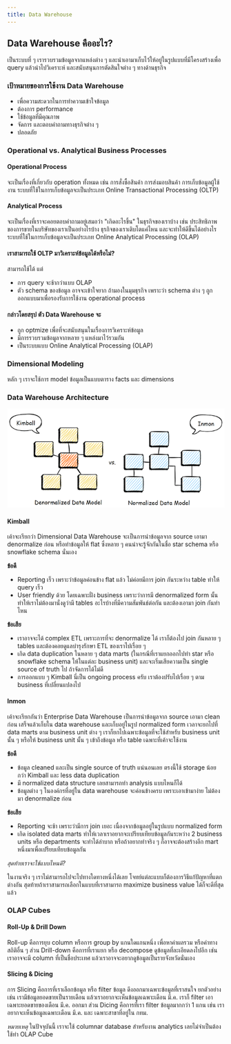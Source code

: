 ```yaml
---
title: Data Warehouse
---
```


## Data Warehouse คืออะไร?

เป็นระบบที่ ๆ เรารวบรวมข้อมูลจากแหล่งต่าง ๆ และนำเอามาเก็บไว้ให้อยู่ในรูปแบบที่มีโครงสร้างเพื่อ query แล้วนำไปวิเคราะห์ และสนับสนุนการตัดสินใจต่าง ๆ ทางด้านธุรกิจ

### เป้าหมายของการใช้งาน Data Warehouse

- เพื่อความสะดวกในการทำความเข้าใจข้อมูล
- ต้องการ performance
- ใช้ข้อมูลที่มีคุณภาพ
- จัดการ และตอบคำถามทางธุรกิจต่าง ๆ
- ปลอดภัย

### Operational vs. Analytical Business Processes

#### Operational Process

จะเป็นเรื่องที่เกี่ยวกับ operation ทั้งหมด เช่น การสั่งซื้อสินค้า การส่งมอบสินค้า การเก็บข้อมูลผู้ใช้งาน ระบบที่ใช้ในการเก็บข้อมูลจะเป็นประเภท Online Transactional Processing (OLTP)

#### Analytical Process

จะเป็นเรื่องที่เราจะคอยตอบคำถามอยู่เสมอว่า "เกิดอะไรขึ้น" ในธุรกิจของเราบ้าง เช่น ประสิทธิภาพของการขายในบริษัทของเราเป็นอย่างไรบ้าง ธุรกิจของเราเติบโตแค่ไหน และจะทำให้ดีขึ้นได้อย่างไร ระบบที่ใช้ในการเก็บข้อมูลจะเป็นประเภท Online Analytical Processing (OLAP)

#### เราสามารถใช้ OLTP มาวิเคราะห์ข้อมูลได้หรือไม่?

สามารถใช้ได้ แต่

- การ query จะช้ากว่าแบบ OLAP
- ตัว schema ของข้อมูล อาจจะเข้าใจยาก ถ้ามองในมุมธุรกิจ เพราะว่า schema ต่าง ๆ ถูกออกแบบมาเพื่อรองรับการใช้งาน operational process 

#### กล่าวโดยสรุป ตัว Data Warehouse จะ

- ถูก optmize เพื่อที่จะสนับสนุนในเรื่องการวิเคราะห์ข้อมูล
- มีการรวบรวมข้อมูลจากหลาย ๆ แหล่งมาไว้รวมกัน
- เป็นระบบแบบ Online Analytical Processing (OLAP)

### Dimensional Modeling

หลัก ๆ เราจะใช้การ model ข้อมูลเป็นแบบตาราง facts และ dimensions

### Data Warehouse Architecture

![Kimball vs. Inmon](./img/kimball-vs-inmon.png)

#### Kimball

เค้าจะเรียกว่า Dimensional Data Warehouse จะเป็นการนำข้อมูลจาก source เอามา denormalize ก่อน หรือทำข้อมูลให้ flat ซึ่งหลาย ๆ คนน่าจะรู้จักกันในชื่อ star schema หรือ snowflake schema นั่นเอง

**ข้อดี**

- Reporting เร็ว เพราะว่าข้อมูลค่อนข้าง flat แล้ว ไม่ค่อยมีการ join กันระหว่าง table ทำให้ query เร็ว
- User friendly ด้วย โดยเฉพาะฝั่ง business เพราะว่าการมี denormalized form นั้นทำให้เราไม่ต้องมานั่งดูว่ามี tables อะไรบ้างที่มีความสัมพันธ์ต่อกัน และต้องเอามา join กันท่าไหน

**ข้อเสีย**

- เราอาจจะได้ complex ETL เพราะการที่จะ denormalize ได้ เราก็ต้องไป join กันหลาย ๆ tables และต้องคอยดูแลบำรุงรักษา ETL ของเราไปเรื่อย ๆ
- เกิด data duplication ในหลาย ๆ data marts (ในกรณีที่เราแยกออกไปทำ star หรือ snowflake schema ให้ในแต่ละ business unit) และจะเริ่มเสียความเป็น single source of truth ไป ถ้าจัดการได้ไม่ดี
- การออกแบบ ๆ Kimball นี่เป็น ongoing process ครับ เราต้องปรับไปเรื่อย ๆ ตาม business ที่เปลี่ยนแปลงไป

#### Inmon

เค้าจะเรียกกันว่า Enterprise Data Warehouse เป็นการนำข้อมูลจาก source เอามา clean ก่อน เสร็จแล้วเก็บใน data warehouse และเก็บอยู่ในรูป normalized form เวลาจะยกไปที่ data marts ตาม business unit ต่าง ๆ เราก็ยกไปเฉพาะข้อมูลที่จะใช้สำหรับ business unit นั้น ๆ หรือให้ business unit นั้น ๆ เข้าถึงข้อมูล หรือ table เฉพาะที่เค้าจะใช้งาน

**ข้อดี**

- ข้อมูล cleaned และเป็น single source of truth แน่นอนเลย ตรงนี้ใช้ storage น้อยกว่า Kimball และ less data duplication
- มี normalized data structure เลยสามารถทำ analysis แบบไหนก็ได้
- ข้อมูลต่าง ๆ ในองค์กรที่อยู่ใน data warehouse จะค่อนข้างครบ เพราะเอาเข้ามาง่าย ไม่ต้องมา denormalize ก่อน

**ข้อเสีย**

- Reporting จะช้า เพราะว่ามีการ join เยอะ เนื่องจากข้อมูลอยู่ในรูปแบบ normalized form
- เกิด isolated data marts ทำให้เวลาเราอยากจะเปรียบเทียบข้อมูลกันระหว่าง 2 business units หรือ departments จะทำได้ลำบาก หรือถ้าอยากทำจริง ๆ ก็อาจจะต้องสร้างอีก mart หนึ่งมาเพื่อเปรียบเทียบข้อมูลกัน

*สุดท้ายเราจะใช้แบบไหนดี?*

ในงานจริง ๆ เราไม่สามารถไปจะไปทางใดทางหนึ่งได้เลย โจทย์แต่ละแบบก็ต้องการวิธีแก้ปัญหาที่แตกต่างกัน สุดท้ายถ้าเราสามารถเลือกในแบบที่เราสามารถ maximize business value ได้ก็จะดีที่สุดแล้ว

### OLAP Cubes

#### Roll-Up & Drill Down

Roll-up คือการยุบ column หรือการ group by แกนใดแกนหนึ่ง เพื่อหาค่าผลรวม หรือค่าทางสถิติอื่น ๆ ส่วน Drill-down คือการที่เราแยก หรือ decompose ดูข้อมูลที่ละเอียดลงไปอีก เช่น เราอาจจะมี column ที่เป็นชื่อประเทศ แล้วเราอาจจะอยากดูข้อมูลเป็นรายจังหวัดนั่นเอง

#### Slicing & Dicing

การ Slicing คือการที่เราเลือกข้อมูล หรือ filter ข้อมูล ดึงออกมาเฉพาะข้อมูลที่เราสนใจ ยกตัวอย่างเช่น เรามีข้อมูลยอดขายเป็นรายเดือน แล้วเราอยากจะเห็นข้อมูลเฉพาะเดือน มี.ค. เราก็ filter เอาเฉพาะยอดขายของเดือน มี.ค. ออกมา ส่วน Dicing คือการที่เรา filter ข้อมูลมากกว่า 1 แกน เช่น เราอยากจะเห็นข้อมูลเฉพาะเดือน มี.ค. และ เฉพาะสาขาที่อยู่ใน กทม.

*หมายเหตุ* ในปัจจุบันนี้ เราจะใช้ columnar database สำหรับงาน analytics เลยไม่จำเป็นต้องใช้ท่า OLAP Cube